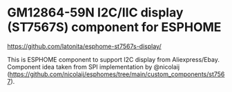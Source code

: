 # GM12864-59N I2C/IIC display (ST7567S) component for ESPHOME
https://github.com/latonita/esphome-st7567s-display/

This is ESPHOME component to support I2C display from Aliexpress/Ebay.
Component idea taken from SPI implementation by @nicolaij (https://github.com/nicolaij/esphomes/tree/main/custom_components/st7567).


